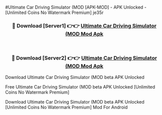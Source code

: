 #Ultimate Car Driving Simulator (MOD [APK-MOD] - APK Unlocked - [Unlimited Coins No Watermark Premium] je35r



<div align="center">

<h3>🔴 Download [Server1] 👉👉 <a href="https://momento.my/?title=Ultimate_Car_Driving_Simulator_(MOD">Ultimate Car Driving Simulator (MOD Mod Apk</a></h3><br>

<h3>🔴 Download [Server2] 👉👉 <a href="https://momento.my/?title=Ultimate_Car_Driving_Simulator_(MOD">Ultimate Car Driving Simulator (MOD Mod Apk</a></h3>
</div>



Download Ultimate Car Driving Simulator (MOD beta APK Unlocked

Free Ultimate Car Driving Simulator (MOD beta APK Unlocked [Unlimited Coins No Watermark Premium]

Download Ultimate Car Driving Simulator (MOD beta APK Unlocked [Unlimited Coins No Watermark Premium] Mod For Android
